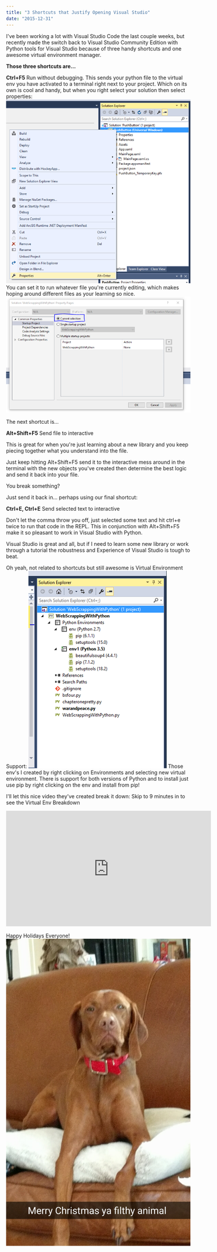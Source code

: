 ```yaml
---
title: "3 Shortcuts that Justify Opening Visual Studio"
date: "2015-12-31"
---
```


I've been working a lot with Visual Studio Code the last couple weeks, but recently made the switch back to Visual Studio Community Edition with Python tools for Visual Studio because of three handy shortcuts and one awesome virtual environment manager.

**Those three shortcuts are...**

**Ctrl+F5** Run without debugging. This sends your python file to the virtual env you have activated to a terminal right next to your project. Which on its own is cool and handy, but when you right select your solution then select properties: ![properties](images/properties.png) You can set it to run whatever file you're currently editing, which makes hoping around different files as your learning so nice. ![currentselection](images/currentselection.png)

The next shortcut is...

**Alt+Shift+F5** Send file to interactive

This is great for when you're just learning about a new library and you keep piecing together what you understand into the file.

Just keep hitting Alt+Shift+F5 send it to the interactive mess around in the terminal with the new objects you've created then determine the best logic and send it back into your file.

You break something?

Just send it back in... perhaps using our final shortcut:

**Ctrl+E, Ctrl+E** Send selected text to interactive

Don't let the comma throw you off, just selected some text and hit ctrl+e twice to run that code in the REPL. This in conjunction with Alt+Shift+F5 make it so pleasant to work in Visual Studio with Python.

Visual Studio is great and all, but if I need to learn some new library or work through a tutorial the robustness and Experience of Visual Studio is tough to beat.

Oh yeah, not related to shortcuts but still awesome is Virtual Environment Support: ![virtualenv](images/virtualenv.png) Those env's I created by right clicking on Environments and selecting new virtual environment. There is support for both versions of Python and to install just use pip by right clicking on the env and install from pip!

I'll let this nice video they've created break it down: Skip to 9 minutes in to see the Virtual Env Breakdown 

<iframe width="560" height="315" src="https://www.youtube.com/embed/KY1GEOo3qy0" frameborder="0" allowfullscreen></iframe>

Happy Holidays Everyone! ![Snapchat-1802119159214415224](images/Snapchat-1802119159214415224.jpg)
